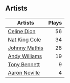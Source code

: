 ## Artists
Artists | Plays 
----- | -----: 
[Celine Dion](/artists/celine-dion-39068) | 56
[Nat King Cole](/artists/nat-king-cole-3428) | 34
[Johnny Mathis](/artists/johnny-mathis-14581) | 28
[Andy Williams](/artists/andy-williams-16425) | 19
[Tony Bennett](/artists/tony-bennett-2564) | 9
[Aaron Neville](/artists/aaron-neville-384) | 4

